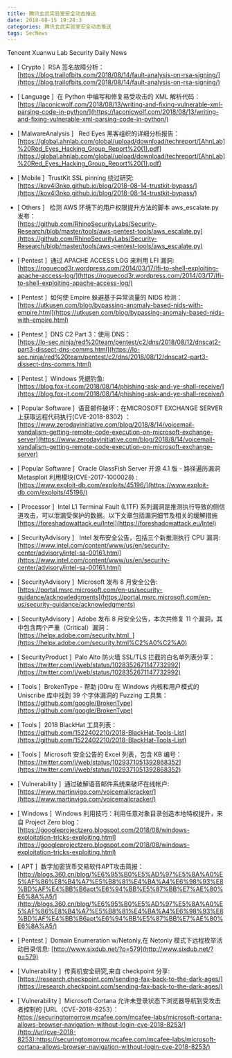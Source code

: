 ```yaml
---
title: 腾讯玄武实验室安全动态推送
date: 2018-08-15 19:28:3
categories: 腾讯玄武实验室安全动态推送
tags: SecNews
---
```


Tencent Xuanwu Lab Security Daily News  
* [ Crypto ]  RSA 签名故障分析：   
[https://blog.trailofbits.com/2018/08/14/fault-analysis-on-rsa-signing/](https://blog.trailofbits.com/2018/08/14/fault-analysis-on-rsa-signing/)  

* [ Language ]  在 Python 中编写和修复易受攻击的 XML 解析代码：   
[https://laconicwolf.com/2018/08/13/writing-and-fixing-vulnerable-xml-parsing-code-in-python/](https://laconicwolf.com/2018/08/13/writing-and-fixing-vulnerable-xml-parsing-code-in-python/)  

* [ MalwareAnalysis ]   Red Eyes 黑客组织的详细分析报告：   
[https://global.ahnlab.com/global/upload/download/techreport/[AhnLab]%20Red_Eyes_Hacking_Group_Report%20(1).pdf](https://global.ahnlab.com/global/upload/download/techreport/[AhnLab]%20Red_Eyes_Hacking_Group_Report%20(1).pdf)  

* [ Mobile ]  TrustKit SSL pinning 绕过研究:   
[https://kov4l3nko.github.io/blog/2018-08-14-trustkit-bypass/](https://kov4l3nko.github.io/blog/2018-08-14-trustkit-bypass/)  

* [ Others ]   检测 AWS 环境下的用户权限提升方法的脚本 aws_escalate.py 发布：   
[https://github.com/RhinoSecurityLabs/Security-Research/blob/master/tools/aws-pentest-tools/aws_escalate.py](https://github.com/RhinoSecurityLabs/Security-Research/blob/master/tools/aws-pentest-tools/aws_escalate.py)  

* [ Pentest ]  通过 APACHE ACCESS LOG 来利用 LFI 漏洞:   
[https://roguecod3r.wordpress.com/2014/03/17/lfi-to-shell-exploiting-apache-access-log/](https://roguecod3r.wordpress.com/2014/03/17/lfi-to-shell-exploiting-apache-access-log/)  

* [ Pentest ]  如何使 Empire 躲避基于异常流量的 NIDS 检测：   
[https://utkusen.com/blog/bypassing-anomaly-based-nids-with-empire.html](https://utkusen.com/blog/bypassing-anomaly-based-nids-with-empire.html)  

* [ Pentest ]  DNS C2 Part 3：使用 DNS：   
[https://lo-sec.ninja/red%20team/pentest/c2/dns/2018/08/12/dnscat2-part3-dissect-dns-comms.html](https://lo-sec.ninja/red%20team/pentest/c2/dns/2018/08/12/dnscat2-part3-dissect-dns-comms.html)  

* [ Pentest ]  Windows 凭据钓鱼:   
[https://blog.fox-it.com/2018/08/14/phishing-ask-and-ye-shall-receive/](https://blog.fox-it.com/2018/08/14/phishing-ask-and-ye-shall-receive/)  

* [ Popular Software ]  语音邮件破坏：在MICROSOFT EXCHANGE SERVER上获取远程代码执行(CVE-2018-8302) ：   
[https://www.zerodayinitiative.com/blog/2018/8/14/voicemail-vandalism-getting-remote-code-execution-on-microsoft-exchange-server](https://www.zerodayinitiative.com/blog/2018/8/14/voicemail-vandalism-getting-remote-code-execution-on-microsoft-exchange-server)  

* [ Popular Software ]  Oracle GlassFish Server 开源 4.1 版 - 路径遍历漏洞 Metasploit 利用模块(CVE-2017-1000028) :   
[https://www.exploit-db.com/exploits/45196/](https://www.exploit-db.com/exploits/45196/)  

* [ Processor ]  Intel L1 Terminal Fault (L1TF) 系列漏洞是推测执行导致的侧信道攻击，可以泄漏受保护的数据。以下文章包括漏洞细节及相关的缓解措施  
[https://foreshadowattack.eu/Intel](https://foreshadowattack.eu/Intel)  

* [ SecurityAdvisory ]   Intel 发布安全公告，包括三个新推测执行 CPU 漏洞:   
[https://www.intel.com/content/www/us/en/security-center/advisory/intel-sa-00161.html](https://www.intel.com/content/www/us/en/security-center/advisory/intel-sa-00161.html)  

* [ SecurityAdvisory ]  Microsoft 发布 8 月安全公告:   
[https://portal.msrc.microsoft.com/en-us/security-guidance/acknowledgments](https://portal.msrc.microsoft.com/en-us/security-guidance/acknowledgments)  

* [ SecurityAdvisory ]  Adobe 发布 8 月安全公告，本次共修复 11 个漏洞，其中包含两个严重（Critical）漏洞：   
[https://helpx.adobe.com/security.html  ](https://helpx.adobe.com/security.html%C2%A0%C2%A0)  

* [ SecurityProduct ]  Palo Alto 防火墙 SSL/TLS 拦截的白名单列表分享：   
[https://twitter.com/i/web/status/1028352671147732992](https://twitter.com/i/web/status/1028352671147732992)  

* [ Tools ]  BrokenType - 帮助 j00ru 在 Windows 内核和用户模式的 Uniscribe 库中找到 39 个字体漏洞的 Fuzzing 工具集：   
[https://github.com/google/BrokenType](https://github.com/google/BrokenType)  

* [ Tools ]  2018 BlackHat 工具列表：   
[https://github.com/1522402210/2018-BlackHat-Tools-List](https://github.com/1522402210/2018-BlackHat-Tools-List)  

* [ Tools ]  Microsoft 安全公告的 Excel 列表，包含 KB 编号：   
[https://twitter.com/i/web/status/1029371051392868352](https://twitter.com/i/web/status/1029371051392868352)  

* [ Vulnerability ]  通过破解语音邮件系统来破坏在线帐户:   
[https://www.martinvigo.com/voicemailcracker/](https://www.martinvigo.com/voicemailcracker/)  

* [ Windows ]  Windows 利用技巧：利用任意对象目录创造本地特权提升，来自 Project Zero blog：   
[https://googleprojectzero.blogspot.com/2018/08/windows-exploitation-tricks-exploiting.html](https://googleprojectzero.blogspot.com/2018/08/windows-exploitation-tricks-exploiting.html)  

* [ APT ]  数字加密货币交易软件APT攻击简报： 
[http://blogs.360.cn/blog/%E6%95%B0%E5%AD%97%E5%8A%A0%E5%AF%86%E8%B4%A7%E5%B8%81%E4%BA%A4%E6%98%93%E8%BD%AF%E4%BB%B6apt%E6%94%BB%E5%87%BB%E7%AE%80%E6%8A%A5/](http://blogs.360.cn/blog/%E6%95%B0%E5%AD%97%E5%8A%A0%E5%AF%86%E8%B4%A7%E5%B8%81%E4%BA%A4%E6%98%93%E8%BD%AF%E4%BB%B6apt%E6%94%BB%E5%87%BB%E7%AE%80%E6%8A%A5/)  

* [ Pentest ]  Domain Enumeration w/Netonly,在 Netonly 模式下远程枚举活动目录信息: 
[http://www.sixdub.net/?p=579](http://www.sixdub.net/?p=579)  

* [ Vulnerability ]  传真机安全研究,来自 checkpoint 分享: 
[https://research.checkpoint.com/sending-fax-back-to-the-dark-ages/](https://research.checkpoint.com/sending-fax-back-to-the-dark-ages/)  

* [ Vulnerability ]  Microsoft Cortana 允许未登录状态下浏览器导航到受攻击者控制的 
[URL（CVE-2018-8253）：https://securingtomorrow.mcafee.com/mcafee-labs/microsoft-cortana-allows-browser-navigation-without-login-cve-2018-8253/](http://url(cve-2018-8253):https://securingtomorrow.mcafee.com/mcafee-labs/microsoft-cortana-allows-browser-navigation-without-login-cve-2018-8253/)  

